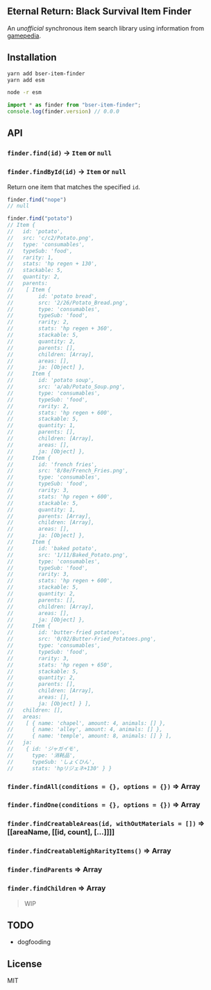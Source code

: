 Eternal Return: Black Survival Item Finder
---
An *unofficial* synchronous item search library using information from [gamepedia](https://eternalreturn.gamepedia.com/).

Installation
---

```bash
yarn add bser-item-finder
yarn add esm

node -r esm
```

```js
import * as finder from "bser-item-finder";
console.log(finder.version) // 0.0.0
```

API
---

### `finder.find(id)` -> `Item` or `null`
### `finder.findById(id)` -> `Item` or `null`
Return one item that matches the specified `id`.

```js
finder.find("nope")
// null

finder.find("potato")
// Item {
//   id: 'potato',
//   src: 'c/c2/Potato.png',
//   type: 'consumables',
//   typeSub: 'food',
//   rarity: 1,
//   stats: 'hp regen + 130',
//   stackable: 5,
//   quantity: 2,
//   parents:
//    [ Item {
//        id: 'potato bread',
//        src: '2/26/Potato_Bread.png',
//        type: 'consumables',
//        typeSub: 'food',
//        rarity: 2,
//        stats: 'hp regen + 360',
//        stackable: 5,
//        quantity: 2,
//        parents: [],
//        children: [Array],
//        areas: [],
//        ja: [Object] },
//      Item {
//        id: 'potato soup',
//        src: 'a/ab/Potato_Soup.png',
//        type: 'consumables',
//        typeSub: 'food',
//        rarity: 2,
//        stats: 'hp regen + 600',
//        stackable: 5,
//        quantity: 1,
//        parents: [],
//        children: [Array],
//        areas: [],
//        ja: [Object] },
//      Item {
//        id: 'french fries',
//        src: '8/8e/French_Fries.png',
//        type: 'consumables',
//        typeSub: 'food',
//        rarity: 3,
//        stats: 'hp regen + 600',
//        stackable: 5,
//        quantity: 1,
//        parents: [Array],
//        children: [Array],
//        areas: [],
//        ja: [Object] },
//      Item {
//        id: 'baked potato',
//        src: '1/11/Baked_Potato.png',
//        type: 'consumables',
//        typeSub: 'food',
//        rarity: 3,
//        stats: 'hp regen + 600',
//        stackable: 5,
//        quantity: 2,
//        parents: [],
//        children: [Array],
//        areas: [],
//        ja: [Object] },
//      Item {
//        id: 'butter-fried potatoes',
//        src: '0/02/Butter-Fried_Potatoes.png',
//        type: 'consumables',
//        typeSub: 'food',
//        rarity: 3,
//        stats: 'hp regen + 650',
//        stackable: 5,
//        quantity: 2,
//        parents: [],
//        children: [Array],
//        areas: [],
//        ja: [Object] } ],
//   children: [],
//   areas:
//    [ { name: 'chapel', amount: 4, animals: [] },
//      { name: 'alley', amount: 4, animals: [] },
//      { name: 'temple', amount: 8, animals: [] } ],
//   ja:
//    { id: 'ジャガイモ',
//      type: '消耗品',
//      typeSub: 'しょくひん',
//      stats: 'hpリジェネ+130' } }
````

### `finder.findAll(conditions = {}, options = {})` => Array<Item>
### `finder.findOne(conditions = {}, options = {})` => Array<Item>
### `finder.findCreatableAreas(id, withOutMaterials = [])` => [[areaName, [[id, count], [...]]]]
### `finder.findCreatableHighRarityItems()` => Array<Item>
### `finder.findParents` => Array<Item>
### `finder.findChildren` => Array<Item>
> WIP

TODO
---
- dogfooding

License
---
MIT